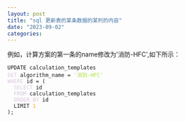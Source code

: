 ```yaml
---
layout: post
title: "sql 更新表的某条数据的某列的内容"
date: "2023-09-02"
categories: 
---
```

<p>例如，计算方案的第一条的name修改为&#39;消防-HFC&#39;,如下所示：</p>

<pre>
<code>UPDATE calculation_templates
<span style="color:#dcc6e0">SET</span> algorithm_name = <span style="color:#abe338">&#39;消防-HFC&#39;</span>
<span style="color:#dcc6e0">WHERE</span> id = (
  <span style="color:#dcc6e0">SELECT</span> id
  <span style="color:#dcc6e0">FROM</span> calculation_templates
  <span style="color:#dcc6e0">ORDER</span> <span style="color:#dcc6e0">BY</span> id
  LIMIT <span style="color:#f5ab35">1</span>
);</code></pre>

